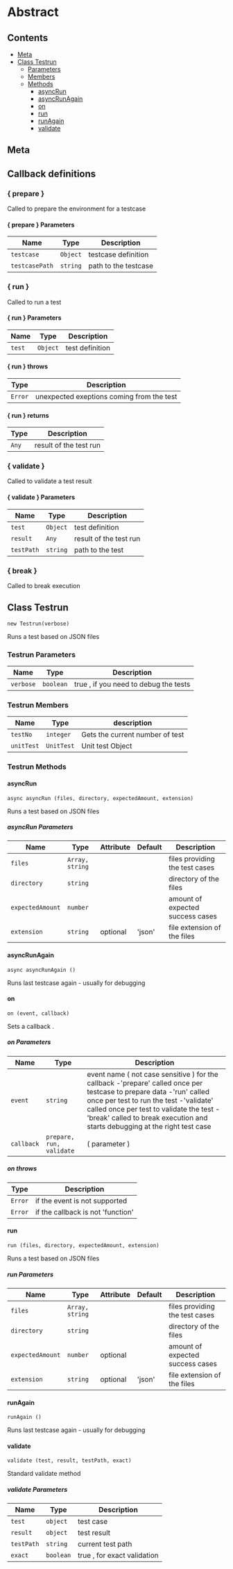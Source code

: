 <!-- This file is generated by jsmddoc version 0.1 -->

# Abstract

## Contents

- [Meta](#Meta)
- [Class Testrun](#Class-Testrun)
  - [Parameters](#Testrun-Parameters)
  - [Members](#Testrun-Members)
  - [Methods](#Testrun-Methods)
    - [asyncRun](#asyncRun)
    - [asyncRunAgain](#asyncRunAgain)
    - [on](#on)
    - [run](#run)
    - [runAgain](#runAgain)
    - [validate](#validate)

## Meta

## Callback definitions

### { prepare }

Called to prepare the environment for a testcase

#### { prepare } Parameters

| Name | Type | Description |
| ---------- | ------------ | ----------------- |
| `testcase` | `Object` | testcase definition | |
| `testcasePath` | `string` | path to the testcase | |

### { run }

Called to run a test

#### { run } Parameters

| Name | Type | Description |
| ---------- | ------------ | ----------------- |
| `test` | `Object` | test definition | |

#### { run } throws

| Type | Description |
| ---- | ----------- |
| `Error` | unexpected exeptions coming from the test |

#### { run } returns

| Type | Description |
| ---- | ----------- |
| `Any` | result of the test run |

### { validate }

Called to validate a test result

#### { validate } Parameters

| Name | Type | Description |
| ---------- | ------------ | ----------------- |
| `test` | `Object` | test definition | |
| `result` | `Any` | result of the test run | |
| `testPath` | `string` | path to the test | |

### { break }

Called to break execution

## Class Testrun

`new Testrun(verbose)`

Runs a test based on JSON files

### Testrun Parameters

| Name | Type | Description |
| ---------- | ------------ | ----------------- |
| `verbose` | `boolean` | true , if you need to debug the tests | |

### Testrun Members

| Name | Type | description |
| ------------ | ------------ | ------------ |
| `testNo` | `integer` | Gets the current number of test |
| `unitTest` | `UnitTest` | Unit test Object |

### Testrun Methods

#### asyncRun

`async asyncRun (files, directory, expectedAmount, extension)`

Runs a test based on JSON files

##### asyncRun Parameters

| Name | Type | Attribute | Default | Description |
| ---------- | ------------ | ------------ | ------------ | ----------------- |
| `files` | `Array, string` |  |  | files providing the test cases | |
| `directory` | `string` |  |  | directory of the files | |
| `expectedAmount` | `number` |  |  | amount of expected success cases | |
| `extension` | `string` | optional | 'json' | file extension of the files | |

#### asyncRunAgain

`async asyncRunAgain ()`

Runs last testcase again - usually for debugging

#### on

`on (event, callback)`

Sets a callback .

##### on Parameters

| Name | Type | Description |
| ---------- | ------------ | ----------------- |
| `event` | `string` | event name ( not case sensitive ) for the callback -'prepare' called once per testcase to prepare data -'run' called once per test to run the test -'validate' called once per test to validate the test -'break' called to break execution and starts debugging at the right test case | |
| `callback` | `prepare, run, validate` | ( parameter ) | |

##### on throws

| Type | Description |
| ---- | ----------- |
| `Error` | if the event is not supported |
| `Error` | if the callback is not 'function' |

#### run

`run (files, directory, expectedAmount, extension)`

Runs a test based on JSON files

##### run Parameters

| Name | Type | Attribute | Default | Description |
| ---------- | ------------ | ------------ | ------------ | ----------------- |
| `files` | `Array, string` |  |  | files providing the test cases | |
| `directory` | `string` |  |  | directory of the files | |
| `expectedAmount` | `number` | optional |  | amount of expected success cases | |
| `extension` | `string` | optional | 'json' | file extension of the files | |

#### runAgain

`runAgain ()`

Runs last testcase again - usually for debugging

#### validate

`validate (test, result, testPath, exact)`

Standard validate method

##### validate Parameters

| Name | Type | Description |
| ---------- | ------------ | ----------------- |
| `test` | `object` | test case | |
| `result` | `object` | test result | |
| `testPath` | `string` | current test path | |
| `exact` | `boolean` | true , for exact validation | |
